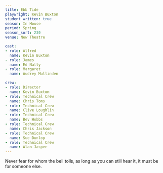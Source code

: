 ```yaml
---
title: Ebb Tide
playwright: Kevin Buxton
student_written: true
season: In House
period: Spring
season_sort: 230
venue: New Theatre

cast:
- role: Alfred
  name: Kevin Buxton
- role: James
  name: Ed Nally
- role: Margaret
  name: Audrey Mullinden

crew:
- role: Director
  name: Kevin Buxton
- role: Technical Crew
  name: Chris Toms
- role: Technical Crew
  name: Clive Loughlin
- role: Technical Crew
  name: Bev Hobbs
- role: Technical Crew
  name: Chris Jackson
- role: Technical Crew
  name: Sue Dunlop
- role: Technical Crew
  name: Alan Jasper
---
```


Never fear for whom the bell tolls, as long as you can still hear it, it must be for someone else.
